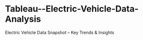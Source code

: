 # Tableau--Electric-Vehicle-Data-Analysis
 Electric Vehicle Data Snapshot – Key Trends &amp; Insights
